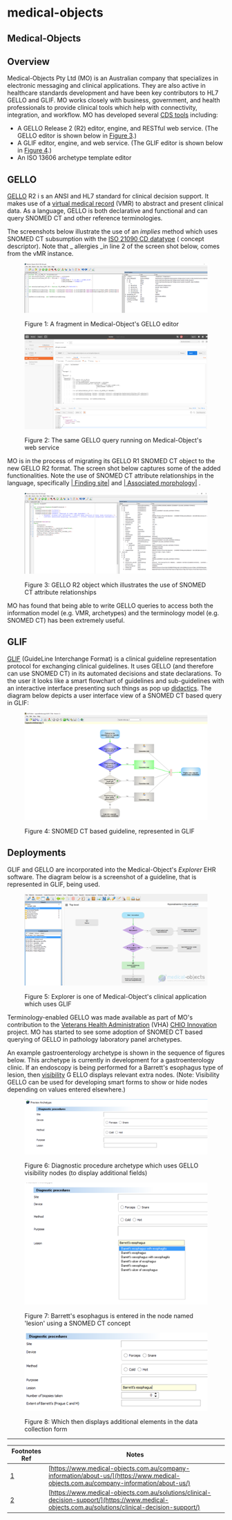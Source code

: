 # medical-objects

## Medical-Objects

## Overview

Medical-Objects Pty Ltd (MO) is an Australian company that specializes in electronic messaging and clinical applications. They are also active in healthcare standards development and have been key contributors to HL7 GELLO and GLIF. MO works closely with business, government, and health professionals to provide clinical tools which help with connectivity, integration, and workflow. MO has developed several [CDS tools](https://kb.medical-objects.com.au/display/PUB/Clinical+Decision+Support) including:

* A GELLO Release 2 (R2) editor, engine, and RESTful web service. (The GELLO editor is shown below in [Figure 3](https://confluence.ihtsdotools.org/display/DOCCDS/Medical-Objects#Figure-gello-r2-object-which-illustrates-the-use-of-snomed-ct-attribute-relationships).)
* A GLIF editor, engine, and web service. (The GLIF editor is shown below in [Figure 4](https://confluence.ihtsdotools.org/display/DOCCDS/Medical-Objects#Figure-snomed-ct-based-guideline-represented-in-glif).)
* An ISO 13606 archetype template editor

## GELLO

[GELLO](../../4.2.1.-Standards-for-Accessing-Clinical-Records_123897649.html#id-4.2.1.StandardsforAccessingClinicalRecords-GELLO) R2 i s an ANSI and HL7 standard for clinical decision support. It makes use of a [virtual medical record](https://confluence.ihtsdotools.org/pages/viewpage.action?pageId=47683033#MedicalObjects-vMR) (VMR) to abstract and present clinical data. As a language, GELLO is both declarative and functional and can query SNOMED CT and other reference terminologies.

The screenshots below illustrate the use of an _implies_ method which uses SNOMED CT subsumption with the [ISO 21090 CD datatype](https://kb.medical-objects.com.au/display/PUB/ISO+21090+Datatypes+Guide#ISO21090DatatypesGuide-ISOCD-ConceptDescriptorType) ( concept descriptor). Note that \_ allergies \_in line 2 of the screen shot below, comes from the vMR instance.

<figure><img src="../../images/123897749.png" alt=""><figcaption><p>Figure 1: A fragment in Medical-Object's GELLO editor</p></figcaption></figure>

<figure><img src="../../images/123897748.png" alt=""><figcaption><p>Figure 2: The same GELLO query running on Medical-Object's web service</p></figcaption></figure>

MO is in the process of migrating its GELLO R1 SNOMED CT object to the new GELLO R2 format. The screen shot below captures some of the added functionalities. Note the use of SNOMED CT attribute relationships in the language, specifically [| Finding site|](http://snomed.info/id/363698007) and [| Associated morphology|](http://snomed.info/id/116676008) .

<figure><img src="../../images/123897747.png" alt=""><figcaption><p>Figure 3: GELLO R2 object which illustrates the use of SNOMED CT attribute relationships</p></figcaption></figure>

MO has found that being able to write GELLO queries to access both the information model (e.g. VMR, archetypes) and the terminology model (e.g. SNOMED CT) has been extremely useful.

## GLIF

[GLIF](../../3.2.2.-Standards-for-CDS-Guidelines_123897570.html#id-3.2.2.StandardsforCDSGuidelines-GLIF) (GuideLine Interchange Format) is a clinical guideline representation protocol for exchanging clinical guidelines. It uses GELLO (and therefore can use SNOMED CT) in its automated decisions and state declarations. To the user it looks like a smart flowchart of guidelines and sub-guidelines with an interactive interface presenting such things as pop up [didactics](https://en.wikipedia.org/wiki/Didactic_method#Didactic_teaching). The diagram below depicts a user interface view of a SNOMED CT based query in GLIF:

<figure><img src="../../images/123897746.png" alt=""><figcaption><p>Figure 4: SNOMED CT based guideline, represented in GLIF</p></figcaption></figure>

## Deployments

GLIF and GELLO are incorporated into the Medical-Object's _Explorer_ EHR software. The diagram below is a screenshot of a guideline, that is represented in GLIF, being used.

<figure><img src="../../images/123897745.png" alt=""><figcaption><p>Figure 5: Explorer is one of Medical-Object's clinical application which uses GLIF</p></figcaption></figure>

Terminology-enabled GELLO was made available as part of MO's contribution to the [Veterans Health Administration](https://www.va.gov/health/) (VHA) [CHIO Innovation](https://sites.google.com/site/enhancedcprscds/home) project. MO has started to see some adoption of SNOMED CT based querying of GELLO in pathology laboratory panel archetypes.

An example gastroenterology archetype is shown in the sequence of figures below. This archetype is currently in development for a gastroenterology clinic. If an endoscopy is being performed for a Barrett's esophagus type of lesion, then [visibility](https://kb.medical-objects.com.au/display/PUB/Node+Visibility) G ELLO displays relevant extra nodes. (Note: Visibility GELLO can be used for developing smart forms to show or hide nodes depending on values entered elsewhere.)

<figure><img src="../../images/123897744.png" alt=""><figcaption><p>Figure 6: Diagnostic procedure archetype which uses GELLO visibility nodes (to display additional fields)</p></figcaption></figure>

<figure><img src="../../images/123897737.png" alt=""><figcaption><p>Figure 7: Barrett's esophagus is entered in the node named 'lesion' using a SNOMED CT concept</p></figcaption></figure>

<figure><img src="../../images/123897742.png" alt=""><figcaption><p>Figure 8: Which then displays additional elements in the data collection form</p></figcaption></figure>

***

| Footnotes Ref                                                                            | Notes                                                                                                                                              |
| ---------------------------------------------------------------------------------------- | -------------------------------------------------------------------------------------------------------------------------------------------------- |
| [1](https://confluence.ihtsdotools.org/display/DOCCDS/Medical-Objects#FootnoteMarker1-0) | [https://www.medical-objects.com.au/company-information/about-us/](https://www.medical-objects.com.au/company-information/about-us/)               |
| [2](https://confluence.ihtsdotools.org/display/DOCCDS/Medical-Objects#FootnoteMarker2-0) | [https://www.medical-objects.com.au/solutions/clinical-decision-support/](https://www.medical-objects.com.au/solutions/clinical-decision-support/) |
